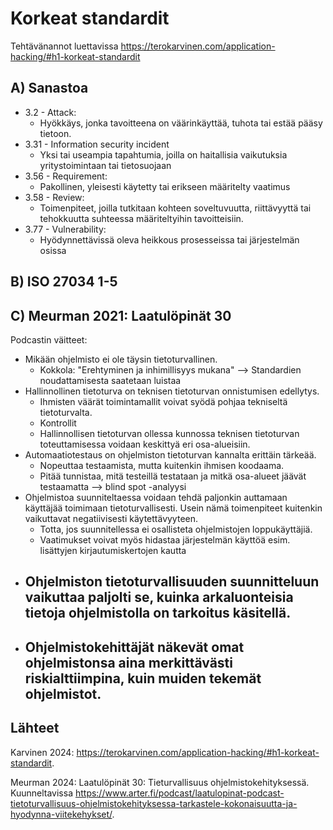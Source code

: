 # Korkeat standardit

Tehtävänannot luettavissa https://terokarvinen.com/application-hacking/#h1-korkeat-standardit

## A) Sanastoa

 - 3.2 - Attack:
   - Hyökkäys, jonka tavoitteena on väärinkäyttää, tuhota tai estää pääsy tietoon. 
 - 3.31 - Information security incident
   - Yksi tai useampia tapahtumia, joilla on haitallisia vaikutuksia yritystoimintaan tai tietosuojaan
 - 3.56 - Requirement:
   - Pakollinen, yleisesti käytetty tai erikseen määritelty vaatimus
 - 3.58 - Review:
   - Toimenpiteet, joilla tutkitaan kohteen soveltuvuutta, riittävyyttä tai tehokkuutta suhteessa määriteltyihin tavoitteisiin.
 - 3.77 - Vulnerability:
   - Hyödynnettävissä oleva heikkous prosesseissa tai järjestelmän osissa

## B) ISO 27034 1-5

## C) Meurman 2021: Laatulöpinät 30

Podcastin väitteet:

 - Mikään ohjelmisto ei ole täysin tietoturvallinen.
   - Kokkola: "Erehtyminen ja inhimillisyys mukana" --> Standardien noudattamisesta saatetaan luistaa
 - Hallinnollinen tietoturva on teknisen tietoturvan onnistumisen edellytys.
   - Ihmisten väärät toimintamallit voivat syödä pohjaa tekniseltä tietoturvalta.
   - Kontrollit
   - Hallinnollisen tietoturvan ollessa kunnossa teknisen tietoturvan toteuttamisessa voidaan keskittyä eri osa-alueisiin.
 - Automaatiotestaus on ohjelmiston tietoturvan kannalta erittäin tärkeää.
   - Nopeuttaa testaamista, mutta kuitenkin ihmisen koodaama.
   - Pitää tunnistaa, mitä testeillä testataan ja mitkä osa-alueet jäävät testaamatta  --> blind spot -analyysi
 - Ohjelmistoa suunniteltaessa voidaan tehdä paljonkin auttamaan käyttäjää toimimaan tietoturvallisesti. Usein nämä toimenpiteet kuitenkin vaikuttavat negatiivisesti käytettävyyteen.
   - Totta, jos suunnitellessa ei osallisteta ohjelmistojen loppukäyttäjiä.
   - Vaatimukset voivat myös hidastaa järjestelmän käyttöä esim. lisättyjen kirjautumiskertojen kautta
 - Ohjelmiston tietoturvallisuuden suunnitteluun vaikuttaa paljolti se, kuinka arkaluonteisia tietoja ohjelmistolla on tarkoitus käsitellä.
   - 
 - Ohjelmistokehittäjät näkevät omat ohjelmistonsa aina merkittävästi riskialttiimpina, kuin muiden tekemät ohjelmistot.
   -


## Lähteet

Karvinen 2024: https://terokarvinen.com/application-hacking/#h1-korkeat-standardit.

Meurman 2024: Laatulöpinät 30: Tieturvallisuus ohjelmistokehityksessä. Kuunneltavissa https://www.arter.fi/podcast/laatulopinat-podcast-tietoturvallisuus-ohjelmistokehityksessa-tarkastele-kokonaisuutta-ja-hyodynna-viitekehykset/.
